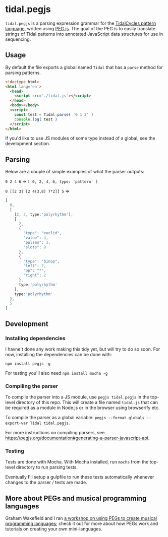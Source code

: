 # tidal.pegjs

`tidal.pegjs` is a parsing expression grammar for the [TidalCycles pattern language](https://tidalcycles.org/patterns.html), written using [PEG.js](http://pegjs.org). The goal of the PEG is to easily translate strings of Tidal patterns into annotated JavaScript data structures for use in sequencing.

## Usage
By default the file exports a global named `Tidal` that has a `parse` method for parsing patterns.

```html
<!doctype html>
<html lang='en'>
  <head>
    <script src='./tidal.js'></script>
  </head>
  <body></body>
  <script>
    const test = Tidal.parse( '0 1 2' )
    console.log( test )
  </script>
</html>
```

If you'd like to use JS modules of some type instead of a global, see the development section.

## Parsing
Below are a couple of simple examples of what the parser outputs:

`0 2 4 6` => `[ 0, 2, 4, 6, type: 'pattern' ]`

`0 [[2 3] [2 4(3,8) 7*2]] 5` =>

```js
[
  0, 
  [
    [2, 3, type:'polyrhythm'],
    [
      2, 
      {
        "type": "euclid",
        "value": 4,
        "pulses": 3,
        "slots": 8
      }, 
      {
        "type": "binop",
        "left": 7,
        "op": "*",
        "right": 2
      },
      type:'polyrhythm'
    ],
    type:'polyrhythm'
  ], 
  5
]

```

## Development

### Installing dependencies
I havne't done any work making this tidy yet, but will try to do so soon. For now, installing the dependencies can be done with:

```
npm install pegjs -g
```

For testing you'll also need `npm install mocha -g`

### Compiling the parser

To compile the parser into a JS module, use `pegjs tidal.pegjs` in the top-level directory of this repo. This will create a file named `tidal.js` that can be required as a module in Node.js or in the browser using browserify etc.

To compile the parser as a global variable: `pegjs --format globals --export-var Tidal tidal.pegjs`.

For more instructions on compiling parsers, see https://pegjs.org/documentation#generating-a-parser-javascript-api.

### Testing

Tests are done with Mocha. With Mocha installed, run `mocha` from the top-level directory to run parsing tests.

Eventually I'll setup a gulpfile to run these tests automatically whenever changes to the parser / tests are made.

## More about PEGs and musical programming languages
Graham Wakefield and I ran [a workshop on using PEGs to create musical programming languages](http://worldmaking.github.io/workshop_nime_2017/); check it out for more about how PEGs work and tutorials on creating your own mini-languages.
